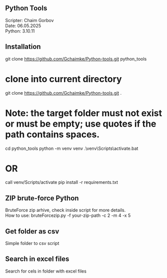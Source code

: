 ## Python Tools
Scripter: Chaim Gorbov <br>
Date: 06.05.2025 <br>
Python: 3.10.11 <br>

## Installation
git clone https://github.com/Gchaimke/Python-tools.git python_tools
# clone into current directory
git clone https://github.com/Gchaimke/Python-tools.git .
# Note: the target folder must not exist or must be empty; use quotes if the path contains spaces.
cd python_tools
python -m venv venv
.\venv\Scripts\activate.bat
# OR
call venv/Scripts/activate
pip install -r requirements.txt

## ZIP brute-force Python
BruteForce zip arhive, check inside script for more details. <br>
How to use: bruteForcezip.py -f your-zip-path -c 2 -m 4 -x 5 <br>

## Get folder as csv
Simple folder to csv script <br>

## Search in excel files
Search for cels in folder with excel files <br>

